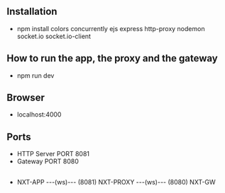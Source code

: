 ## Installation
* npm install colors concurrently ejs express http-proxy nodemon socket.io socket.io-client

## How to run the app, the proxy and the gateway
* npm run dev

## Browser
* localhost:4000

## Ports
* HTTP Server PORT 8081
* Gateway PORT 8080

## 
* NXT-APP ---(ws)--- (8081) NXT-PROXY ---(ws)--- (8080) NXT-GW

